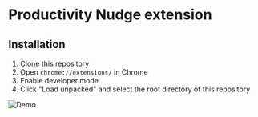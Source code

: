 # Productivity Nudge extension

## Installation

1. Clone this repository
2. Open `chrome://extensions/` in Chrome
3. Enable developer mode
4. Click "Load unpacked" and select the root directory of this repository

![Demo](docs/recording.gif)

